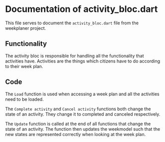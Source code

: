 # Documentation of activity_bloc.dart

This file serves to document the `activity_bloc.dart` file from the weekplaner project.

## Functionality

The activity bloc is responsible for handling all the functionality that activities have.
Activities are the things which citizens have to do according to their week plan.

## Code

The `Load` function is used when accessing a week plan and all the activities need to be loaded.

The `Complete activity` and `Cancel activity` functions both change the state of an activity.
They change it to completed and canceled respectively.

The `Update` function is called at the end of all functions that change the state of an activity.
The function then updates the weekmodel such that the new states are represented correctly when looking at the week plan.